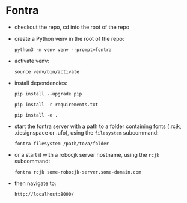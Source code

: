 # Fontra

- checkout the repo, cd into the root of the repo

- create a Python venv in the root of the repo:

    `python3 -m venv venv --prompt=fontra`

- activate venv:

    `source venv/bin/activate`

- install dependencies:

    `pip install --upgrade pip`

    `pip install -r requirements.txt`

    `pip install -e .`

- start the fontra server with a path to a folder containing fonts (.rcjk, .designspace or .ufo), using the `filesystem` subcommand:

    `fontra filesystem /path/to/a/folder`

- or a start it with a robocjk server hostname, using the `rcjk` subcommand:

    `fontra rcjk some-robocjk-server.some-domain.com`

- then navigate to:

    `http://localhost:8000/`
